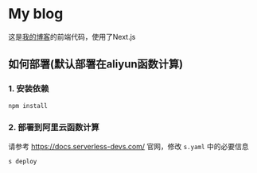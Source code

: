 # My blog

这是[我的博客](https://www.mofei.life)的前端代码，使用了Next.js


## 如何部署(默认部署在aliyun函数计算)

### 1. 安装依赖

```bash
npm install
```

### 2. 部署到阿里云函数计算


请参考 https://docs.serverless-devs.com/ 官网，修改 `s.yaml` 中的必要信息

```
s deploy
```

